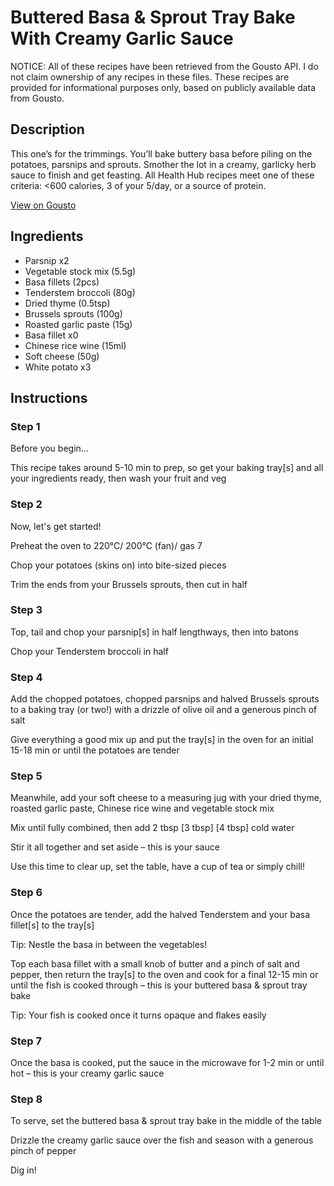 # Buttered Basa & Sprout Tray Bake With Creamy Garlic Sauce

NOTICE: All of these recipes have been retrieved from the Gousto API. I do not claim ownership of any recipes in these files. These recipes are provided for informational purposes only, based on publicly available data from Gousto.

## Description

This one’s for the trimmings. You’ll bake buttery basa before piling on the potatoes, parsnips and sprouts. Smother the lot in a creamy, garlicky herb sauce to finish and get feasting. All Health Hub recipes meet one of these criteria: <600 calories, 3 of your 5/day, or a source of protein.

[View on Gousto](https://www.gousto.co.uk/recipes/cookbook/buttered-basa-sprout-tray-bake-with-creamy-garlic-sauce)

## Ingredients

- Parsnip x2
- Vegetable stock mix (5.5g)
- Basa fillets (2pcs)
- Tenderstem broccoli (80g)
- Dried thyme (0.5tsp)
- Brussels sprouts (100g)
- Roasted garlic paste (15g)
- Basa fillet x0
- Chinese rice wine (15ml)
- Soft cheese (50g)
- White potato x3

## Instructions


### Step 1

Before you begin...

This recipe takes around 5-10 min to prep, so get your baking tray[s] and all your ingredients ready, then wash your fruit and veg


### Step 2

Now, let's get started!

Preheat the oven to 220°C/ 200°C (fan)/ gas 7

Chop your potatoes (skins on) into bite-sized pieces

Trim the ends from your Brussels sprouts, then cut in half


### Step 3

Top, tail and chop your parsnip[s] in half lengthways, then into batons

Chop your Tenderstem broccoli in half


### Step 4

Add the chopped potatoes, chopped parsnips and halved Brussels sprouts to a baking tray (or two!) with a drizzle of olive oil and a generous pinch of salt

Give everything a good mix up and put the tray[s] in the oven for an initial 15-18 min or until the potatoes are tender


### Step 5

Meanwhile, add your soft cheese to a measuring jug with your dried thyme, roasted garlic paste, Chinese rice wine and vegetable stock mix

Mix until fully combined, then add 2 tbsp <span class="text-purple">[3 tbsp] </span><span class="text-danger">[4 tbsp] </span>cold water

Stir it all together and set aside – this is your sauce

Use this time to clear up, set the table, have a cup of tea or simply chill!


### Step 6

Once the potatoes are tender, add the halved Tenderstem and your basa fillet[s] to the tray[s]

Tip: Nestle the basa in between the vegetables!

Top each basa fillet with a small knob of butter and a pinch of salt and pepper, then return the tray[s] to the oven and cook for a final 12-15 min or until the fish is cooked through – this is your buttered basa & sprout tray bake

Tip: Your fish is cooked once it turns opaque and flakes easily


### Step 7

Once the basa is cooked, put the sauce in the microwave for 1-2 min or until hot – this is your creamy garlic sauce

### Step 8

To serve, set the buttered basa & sprout tray bake in the middle of the table

Drizzle the creamy garlic sauce over the fish and season with a generous pinch of pepper

Dig in!

